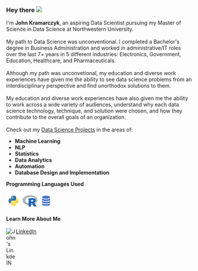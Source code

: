 ### Hey there  <img src="https://media.giphy.com/media/hvRJCLFzcasrR4ia7z/giphy.gif" width="25px">
I'm **John Kramarczyk**, an aspiring Data Scientist pursuing my Master of Science in Data Science at Northwestern University. <br>
<br>
My path to Data Science was unconventional. I completed a Bachelor's degree in Business Administration and worked in administrative/IT roles 
over the last 7+ years in 5 different industries: Electronics, Government, Education, Healthcare, and Pharmaceuticals. <br>
<br>
Although my path was unconvetional, my education and diverse work experiences have given me the ability to see data science problems from an interdisciplinary perspective 
and find unorthodox solutions to them. <br>
<br>
My education and diverse work experiences have also given me the ability to work across a wide variety of audiences, understand why each data science technology, technique, and solution were chosen, 
and how they contribute to the overall goals of an organization. <br>
<br>
Check out my <a href="https://github.com/johnkdata10?tab=repositories"> Data Science Projects</a> in the areas of:

- **Machine Learning**
- **NLP**
- **Statistics**
- **Data Analytics**
- **Automation** 
- **Database Design and Implementation** <br>

**Programming Languages Used**  
<br>
<code><img height="40" src="https://raw.githubusercontent.com/github/explore/80688e429a7d4ef2fca1e82350fe8e3517d3494d/topics/python/python.png"></code>
<code><img height="40" src="https://raw.githubusercontent.com/github/explore/80688e429a7d4ef2fca1e82350fe8e3517d3494d/topics/r/r.png"></code>
<code><img height="40" src="https://raw.githubusercontent.com/github/explore/80688e429a7d4ef2fca1e82350fe8e3517d3494d/topics/sql/sql.png"></code>
<br>
<br>
**Learn More About Me**<br>
<br>
<img align="left" alt="John's LinkdeIN" width="26px" src="https://image.flaticon.com/icons/png/512/174/174857.png"/> <a href="https://www.linkedin.com/in/johnkramarczyk/">LinkedIn</a><br>
<br>
<!---
johnkdata10/johnkdata10 is a ✨ special ✨ repository because its `README.md` (this file) appears on your GitHub profile.
You can click the Preview link to take a look at your changes.
--->
